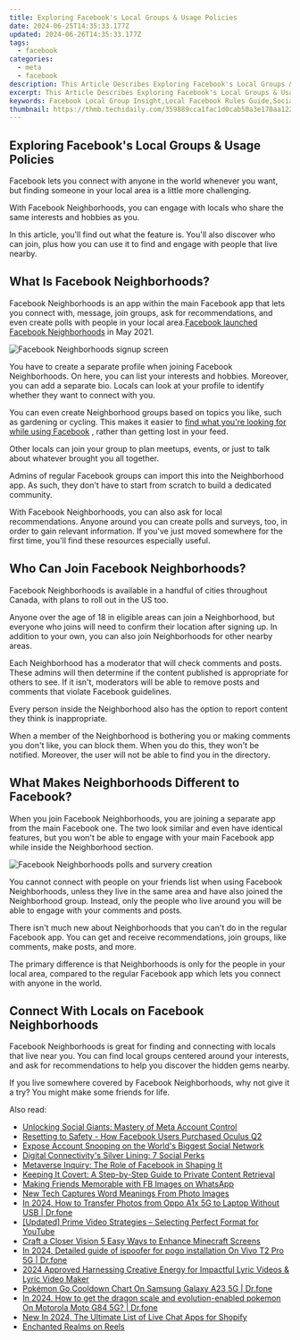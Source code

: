 ```yaml
---
title: Exploring Facebook's Local Groups & Usage Policies
date: 2024-06-25T14:35:33.177Z
updated: 2024-06-26T14:35:33.177Z
tags:
  - facebook
categories:
  - meta
  - facebook
description: This Article Describes Exploring Facebook's Local Groups & Usage Policies
excerpt: This Article Describes Exploring Facebook's Local Groups & Usage Policies
keywords: Facebook Local Group Insight,Local Facebook Rules Guide,Social Media Local Policy,Engaging with FB Local Groups,Navigating Facebook Group Policies,Leveraging Facebook Community Guidelines,Understanding Local Facebook Dynamics
thumbnail: https://thmb.techidaily.com/359889cca1fac1d0cab50a3e170aa122469e4b901fffff3859c0a0ef7a4f048d.jpg
---
```


## Exploring Facebook's Local Groups & Usage Policies

 Facebook lets you connect with anyone in the world whenever you want, but finding someone in your local area is a little more challenging.

 With Facebook Neighborhoods, you can engage with locals who share the same interests and hobbies as you.

 In this article, you'll find out what the feature is. You'll also discover who can join, plus how you can use it to find and engage with people that live nearby.

## What Is Facebook Neighborhoods?

 Facebook Neighborhoods is an app within the main Facebook app that lets you connect with, message, join groups, ask for recommendations, and even create polls with people in your local area.[Facebook launched Facebook Neighborhoods](https://www.makeuseof.com/new-facebook-neighborhoods-feature/) in May 2021.

![Facebook Neighborhoods signup screen](https://static1.makeuseofimages.com/wordpress/wp-content/uploads/2021/05/fb-neighborhoods.jpg)

 You have to create a separate profile when joining Facebook Neighborhoods. On here, you can list your interests and hobbies. Moreover, you can add a separate bio. Locals can look at your profile to identify whether they want to connect with you.

 You can even create Neighborhood groups based on topics you like, such as gardening or cycling. This makes it easier to [find what you're looking for while using Facebook](https://www.makeuseof.com/tag/5-facebook-search-tips/) , rather than getting lost in your feed.

 Other locals can join your group to plan meetups, events, or just to talk about whatever brought you all together.

 Admins of regular Facebook groups can import this into the Neighborhood app. As such, they don't have to start from scratch to build a dedicated community.

 With Facebook Neighborhoods, you can also ask for local recommendations. Anyone around you can create polls and surveys, too, in order to gain relevant information. If you've just moved somewhere for the first time, you'll find these resources especially useful.

## Who Can Join Facebook Neighborhoods?

 Facebook Neighborhoods is available in a handful of cities throughout Canada, with plans to roll out in the US too.

 Anyone over the age of 18 in eligible areas can join a Neighborhood, but everyone who joins will need to confirm their location after signing up. In addition to your own, you can also join Neighborhoods for other nearby areas.

 Each Neighborhood has a moderator that will check comments and posts. These admins will then determine if the content published is appropriate for others to see. If it isn't, moderators will be able to remove posts and comments that violate Facebook guidelines.

 Every person inside the Neighborhood also has the option to report content they think is inappropriate.

 When a member of the Neighborhood is bothering you or making comments you don't like, you can block them. When you do this, they won't be notified. Moreover, the user will not be able to find you in the directory.

## What Makes Neighborhoods Different to Facebook?

 When you join Facebook Neighborhoods, you are joining a separate app from the main Facebook one. The two look similar and even have identical features, but you won't be able to engage with your main Facebook app while inside the Neighborhood section.

![Facebook Neighborhoods polls and survery creation](https://static1.makeuseofimages.com/wordpress/wp-content/uploads/2021/05/fb-neighborhoods-polls.jpg)

 You cannot connect with people on your friends list when using Facebook Neighborhoods, unless they live in the same area and have also joined the Neighborhood group. Instead, only the people who live around you will be able to engage with your comments and posts.

 There isn't much new about Neighborhoods that you can't do in the regular Facebook app. You can get and receive recommendations, join groups, like comments, make posts, and more.

 The primary difference is that Neighborhoods is only for the people in your local area, compared to the regular Facebook app which lets you connect with anyone in the world.

## Connect With Locals on Facebook Neighborhoods

 Facebook Neighborhoods is great for finding and connecting with locals that live near you. You can find local groups centered around your interests, and ask for recommendations to help you discover the hidden gems nearby.

 If you live somewhere covered by Facebook Neighborhoods, why not give it a try? You might make some friends for life.


<ins class="adsbygoogle"
     style="display:block"
     data-ad-format="autorelaxed"
     data-ad-client="ca-pub-7571918770474297"
     data-ad-slot="1223367746"></ins>



<ins class="adsbygoogle"
     style="display:block"
     data-ad-client="ca-pub-7571918770474297"
     data-ad-slot="8358498916"
     data-ad-format="auto"
     data-full-width-responsive="true"></ins>

<span class="atpl-alsoreadstyle">Also read:</span>
<div><ul>
<li><a href="https://facebook.techidaily.com/unlocking-social-giants-mastery-of-meta-account-control/"><u>Unlocking Social Giants: Mastery of Meta Account Control</u></a></li>
<li><a href="https://facebook.techidaily.com/resetting-to-safety-how-facebook-users-purchased-oculus-q2/"><u>Resetting to Safety - How Facebook Users Purchased Oculus Q2</u></a></li>
<li><a href="https://facebook.techidaily.com/expose-account-snooping-on-the-worlds-biggest-social-network/"><u>Expose Account Snooping on the World's Biggest Social Network</u></a></li>
<li><a href="https://facebook.techidaily.com/digital-connectivitys-silver-lining-7-social-perks/"><u>Digital Connectivity's Silver Lining: 7 Social Perks</u></a></li>
<li><a href="https://facebook.techidaily.com/metaverse-inquiry-the-role-of-facebook-in-shaping-it/"><u>Metaverse Inquiry: The Role of Facebook in Shaping It</u></a></li>
<li><a href="https://facebook.techidaily.com/keeping-it-covert-a-step-by-step-guide-to-private-content-retrieval/"><u>Keeping It Covert: A Step-by-Step Guide to Private Content Retrieval</u></a></li>
<li><a href="https://facebook.techidaily.com/making-friends-memorable-with-fb-images-on-whatsapp/"><u>Making Friends Memorable with FB Images on WhatsApp</u></a></li>
<li><a href="https://facebook.techidaily.com/new-tech-captures-word-meanings-from-photo-images/"><u>New Tech Captures Word Meanings From Photo Images</u></a></li>
<li><a href="https://android-transfer.techidaily.com/in-2024-how-to-transfer-photos-from-oppo-a1x-5g-to-laptop-without-usb-drfone-by-drfone-transfer-from-android-transfer-from-android/"><u>In 2024, How to Transfer Photos from Oppo A1x 5G to Laptop Without USB | Dr.fone</u></a></li>
<li><a href="https://facebook-video-share.techidaily.com/updated-prime-video-strategies-selecting-perfect-format-for-youtube/"><u>[Updated] Prime Video Strategies – Selecting Perfect Format for YouTube</u></a></li>
<li><a href="https://extra-tips.techidaily.com/craft-a-closer-vision-5-easy-ways-to-enhance-minecraft-screens/"><u>Craft a Closer Vision  5 Easy Ways to Enhance Minecraft Screens</u></a></li>
<li><a href="https://change-location.techidaily.com/in-2024-detailed-guide-of-ispoofer-for-pogo-installation-on-vivo-t2-pro-5g-drfone-by-drfone-virtual-android/"><u>In 2024, Detailed guide of ispoofer for pogo installation On Vivo T2 Pro 5G | Dr.fone</u></a></li>
<li><a href="https://youtube-stream.techidaily.com/2024-approved-harnessing-creative-energy-for-impactful-lyric-videos-and-lyric-video-maker/"><u>2024 Approved  Harnessing Creative Energy for Impactful Lyric Videos & Lyric Video Maker</u></a></li>
<li><a href="https://android-pokemon-go.techidaily.com/pokemon-go-cooldown-chart-on-samsung-galaxy-a23-5g-drfone-by-drfone-virtual-android/"><u>Pokémon Go Cooldown Chart On Samsung Galaxy A23 5G | Dr.fone</u></a></li>
<li><a href="https://android-pokemon-go.techidaily.com/in-2024-how-to-get-the-dragon-scale-and-evolution-enabled-pokemon-on-motorola-moto-g84-5g-drfone-by-drfone-virtual-android/"><u>In 2024, How to get the dragon scale and evolution-enabled pokemon On Motorola Moto G84 5G? | Dr.fone</u></a></li>
<li><a href="https://ai-live-streaming.techidaily.com/new-in-2024-the-ultimate-list-of-live-chat-apps-for-shopify/"><u>New In 2024, The Ultimate List of Live Chat Apps for Shopify</u></a></li>
<li><a href="https://extra-resources.techidaily.com/enchanted-realms-on-reels/"><u>Enchanted Realms on Reels</u></a></li>
</ul></div>
